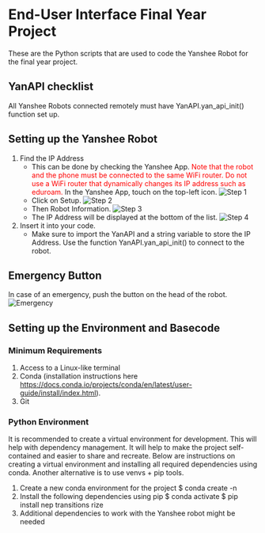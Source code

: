 # End-User Interface Final Year Project
These are the Python scripts that are used to code the Yanshee Robot for the final year project.
## YanAPI checklist
All Yanshee Robots connected remotely must have YanAPI.yan_api_init() function set up.

## Setting up the Yanshee Robot
1. Find the IP Address
    - This can be done by checking the Yanshee App. <span style="color: red"> Note that the robot and the phone must be connected to the same WiFi router. Do not use a WiFi router that dynamically changes its IP address such as eduroam.</span> In the Yanshee App, touch on the top-left icon.
    ![Step 1](../data/images/IP_Address_1.jpg)
    - Click on Setup.
    ![Step 2](../data/images/IP_Address_2.jpg)
    - Then Robot Information.
    ![Step 3](../data/images/IP_Address_3.jpg)
    - The IP Address will be displayed at the bottom of the list.
    ![Step 4](../data/images/IP_Address_4.jpg)
2. Insert it into your code.
    - Make sure to import the YanAPI and a string variable to store the IP Address. Use the function YanAPI.yan_api_init() to connect to the robot.

## Emergency Button
In case of an emergency, push the button on the head of the robot.
![Emergency](../data/images/Emergency_Stop.HEIC)

## Setting up the Environment and Basecode
### Minimum Requirements
1. Access to a Linux-like terminal
2. Conda (installation instructions here https://docs.conda.io/projects/conda/en/latest/user-guide/install/index.html).
3. Git

### Python Environment
It is recommended to create a virtual environment for development. This will help with dependency management. It will help to make the project self-contained and easier to share and recreate. Below are instructions on creating a virtual environment and installing all required dependencies using conda. Another alternative is to use venvs + pip tools.

1. Create a new conda environment for the project
    $ conda create -n <name of your environment>
2. Install the following dependencies using pip
    $ conda activate <name of your environment>
    $ pip install nep transitions rize
3. Additional dependencies to work with the Yanshee robot might be needed

